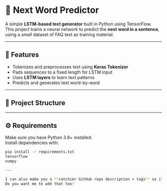 # 📝 Next Word Predictor

A simple **LSTM-based text generator** built in Python using TensorFlow.  
This project trains a neural network to predict the **next word in a sentence**, using a small dataset of FAQ text as training material.

---

## 📌 Features
- Tokenizes and preprocesses text using **Keras Tokenizer**  
- Pads sequences to a fixed length for LSTM input  
- Uses **LSTM layers** to learn text patterns  
- Predicts and generates text word-by-word  

---

## 📂 Project Structure

---

## ⚙️ Requirements
Make sure you have Python 3.8+ installed.  
Install dependencies with:

```bash
pip install -r requirements.txt
tensorflow
numpy

---

I can also make you a **catchier GitHub repo description + tags** so it pops up more in searches.  
Do you want me to add that too?
